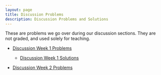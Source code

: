 ```yaml
---
layout: page
title: Discussion Problems
description: Discussion Problems and Solutions
---
```


These are problems we go over during our discussion sections.  They are not graded, and used solely for teaching.

- [Discussion Week 1 Problems](https://docs.google.com/document/d/1qLD2kaKR1YDGFIw0zVjECI12lOPwiwaaHfAf3jPDt7M/edit?usp=sharing)
  - [Discussion Week 1 Solutions](https://docs.google.com/document/d/1FdZR1F8cnWHBrc9iWsug_M4IPMb7YGloCnRmlsz6Y00/edit?usp=sharing)

- [Discussion Week 2 Problems](https://docs.google.com/document/d/1gORYPneNMzg-GwkDoTPFGKbsQxn8GeaR1FyCpjjlJfI/edit?usp=sharing)

